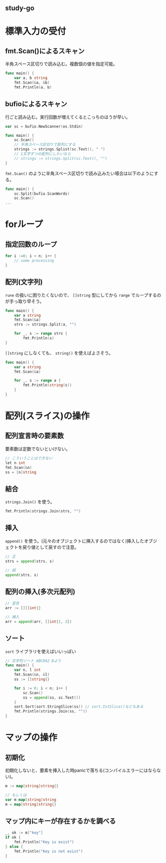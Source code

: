 study-go
---

# 標準入力の受付

## fmt.Scan()によるスキャン
半角スペース区切りで読み込む。複数個の値を指定可能。

```go
func main() {
	var a, b string
	fmt.Scan(&a, &b)
	fmt.Println(a, b)
```

## bufioによるスキャン
行ごと読み込む。実行回数が増えてくるとこっちのほうが早い。

```go
var sc = bufio.NewScanner(os.Stdin)

func main() {
	sc.Scan()
	// 半角スペース区切りで配列にする
	strings := strings.Splist(sc.Text(), " ")
	// 1文字ずつの配列にしたいなら
	// strings := strings.Split(sc.Text(), "")
}
```

`fmt.Scan()` のように半角スペース区切りで読み込みたい場合は以下のようにする。

```go
func main() {
	sc.Split(bufio.ScanWords)
	sc.Scan()
...
```

# forループ

## 指定回数のループ

```go
for i :=0; i < n; i++ {
	// some processing
}
```

## 配列(文字列)
`rune` の扱いに困りたくないので、 `[]string` 型にしてから `range` でループするのが手っ取り早そう。

```go
func main() {
	var a string
	fmt.Scan(&a)
	strs := strings.Split(a, "")

	for _, s := range strs {
		fmt.Println(s)
}
```

`[]string` にしなくても、 `string()` を使えばよさそう。

```go
func main() {
	var a string
	fmt.Scan(&a)

	for _, s := range a {
		fmt.Println(string(s))
	}
}
```

# 配列(スライス)の操作

## 配列宣言時の要素数
要素数は定数でないといけない。

```go
// こういうことはできない
let n int
fmt.Scan(&n)
ss = [n]string
```

## 結合
`strings.Join()` を使う。

```go
fmt.Println(strings.Join(strs, "")
```

## 挿入
`append()` を使う。(元々のオブジェクトに挿入するのではなく)挿入したオブジェクトを戻り値として戻すので注意。

```go
// 正
strs = append(strs, s)

// 誤
append(strs, s)
```

## 配列の挿入(多次元配列)

```go
// 宣言
arr := [][]int{}

// 挿入
arr = append(arr, []int{1, 2})
```

## ソート
`sort` ライブラリを使えばいいっぽい

```go
// 文字列ソート ABC042 Bより
func main() {
	var n, l int
	fmt.Scan(&n, &l)
	ss := []string{}

	for i := 0; i < n; i++ {
		sc.Scan()
		ss = append(ss, sc.Text())
	}
	sort.Sort(sort.StringSlice(ss)) // sort.IntSlice()などもある
	fmt.Println(strings.Join(ss, ""))
}
```



# マップの操作

## 初期化
初期化しないと、要素を挿入した時panicで落ちる(コンパイルエラーにはならない)。

```go
m := map[string]string{}

// もしくは
var m map[string]string
m = map[string]string{}
```

## マップ内にキーが存在するかを調べる

```go
_, ok := m["key"]
if ok {
	fmt.Println("Key is exist")
} else {
	fmt.Println("Key is not exist")
}
```
